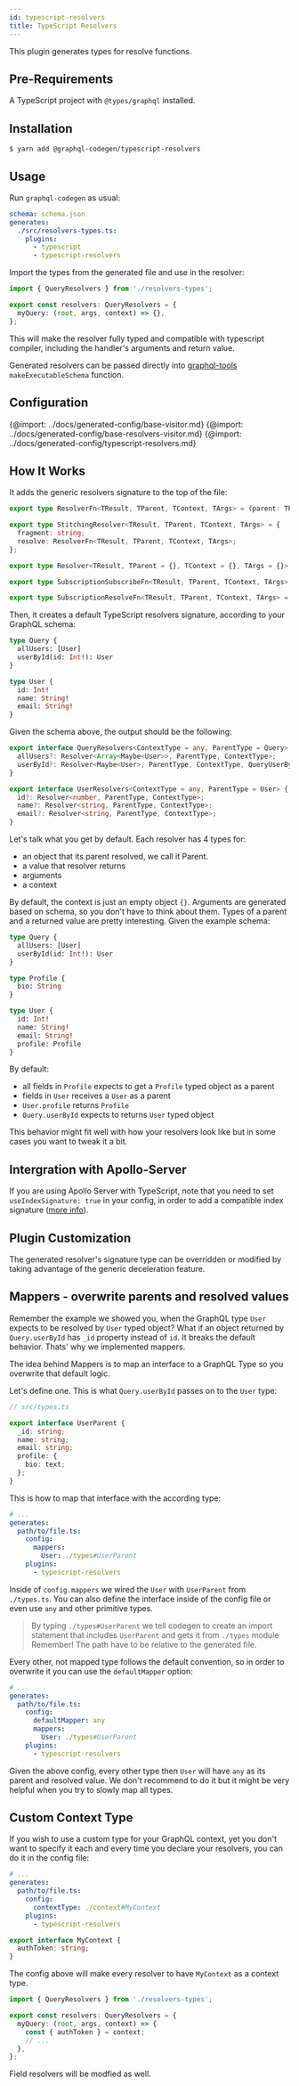 ```yaml
---
id: typescript-resolvers
title: TypeScript Resolvers
---
```


This plugin generates types for resolve functions.

## Pre-Requirements

A TypeScript project with `@types/graphql` installed.

## Installation

    $ yarn add @graphql-codegen/typescript-resolvers

## Usage

Run `graphql-codegen` as usual:

```yaml
schema: schema.json
generates:
  ./src/resolvers-types.ts:
    plugins:
      - typescript
      - typescript-resolvers
```

Import the types from the generated file and use in the resolver:

```typescript
import { QueryResolvers } from './resolvers-types';

export const resolvers: QueryResolvers = {
  myQuery: (root, args, context) => {},
};
```

This will make the resolver fully typed and compatible with typescript compiler, including the handler's arguments and return value.

Generated resolvers can be passed directly into [graphql-tools](https://www.npmjs.com/package/graphql-tools) `makeExecutableSchema` function.

## Configuration

{@import: ../docs/generated-config/base-visitor.md}
{@import: ../docs/generated-config/base-resolvers-visitor.md}
{@import: ../docs/generated-config/typescript-resolvers.md}

## How It Works

It adds the generic resolvers signature to the top of the file:

```typescript
export type ResolverFn<TResult, TParent, TContext, TArgs> = (parent: TParent, args: TArgs, context: TContext, info: GraphQLResolveInfo) => Promise<TResult> | TResult;

export type StitchingResolver<TResult, TParent, TContext, TArgs> = {
  fragment: string;
  resolve: ResolverFn<TResult, TParent, TContext, TArgs>;
};

export type Resolver<TResult, TParent = {}, TContext = {}, TArgs = {}> = ResolverFn<TResult, TParent, TContext, TArgs> | StitchingResolver<TResult, TParent, TContext, TArgs>;

export type SubscriptionSubscribeFn<TResult, TParent, TContext, TArgs> = (parent: TParent, args: TArgs, context: TContext, info: GraphQLResolveInfo) => AsyncIterator<TResult> | Promise<AsyncIterator<TResult>>;

export type SubscriptionResolveFn<TResult, TParent, TContext, TArgs> = (parent: TParent, args: TArgs, context: TContext, info: GraphQLResolveInfo) => TResult | Promise<TResult>;
```

Then, it creates a default TypeScript resolvers signature, according to your GraphQL schema:

```graphql
type Query {
  allUsers: [User]
  userById(id: Int!): User
}

type User {
  id: Int!
  name: String!
  email: String!
}
```

Given the schema above, the output should be the following:

```typescript
export interface QueryResolvers<ContextType = any, ParentType = Query> {
  allUsers?: Resolver<Array<Maybe<User>>, ParentType, ContextType>;
  userById?: Resolver<Maybe<User>, ParentType, ContextType, QueryUserByIdArgs>;
}

export interface UserResolvers<ContextType = any, ParentType = User> {
  id?: Resolver<number, ParentType, ContextType>;
  name?: Resolver<string, ParentType, ContextType>;
  email?: Resolver<string, ParentType, ContextType>;
}
```

Let's talk what you get by default. Each resolver has 4 types for:

- an object that its parent resolved, we call it Parent.
- a value that resolver returns
- arguments
- a context

By default, the context is just an empty object `{}`.
Arguments are generated based on schema, so you don't have to think about them.
Types of a parent and a returned value are pretty interesting. Given the example schema:

```graphql
type Query {
  allUsers: [User]
  userById(id: Int!): User
}

type Profile {
  bio: String
}

type User {
  id: Int!
  name: String!
  email: String!
  profile: Profile
}
```

By default:

- all fields in `Profile` expects to get a `Profile` typed object as a parent
- fields in `User` receives a `User` as a parent
- `User.profile` returns `Profile`
- `Query.userById` expects to returns `User` typed object

This behavior might fit well with how your resolvers look like but in some cases you want to tweak it a bit.

## Intergration with Apollo-Server

If you are using Apollo Server with TypeScript, note that you need to set `useIndexSignature: true` in your config, in order to add a compatible index signature ([more info](https://github.com/dotansimha/graphql-code-generator/issues/1133#issuecomment-456812621)).

## Plugin Customization

The generated resolver's signature type can be overridden or modified by taking advantage of the generic deceleration feature.

## Mappers - overwrite parents and resolved values

Remember the example we showed you, when the GraphQL type `User` expects to be resolved by `User` typed object? What if an object returned by `Query.userById` has `_id` property instead of `id`. It breaks the default behavior. Thats' why we implemented mappers.

The idea behind Mappers is to map an interface to a GraphQL Type so you overwrite that default logic.

Let's define one. This is what `Query.userById` passes on to the `User` type:

```typescript
// src/types.ts

export interface UserParent {
  _id: string;
  name: string;
  email: string;
  profile: {
    bio: text;
  };
}
```

This is how to map that interface with the according type:

```yaml
# ...
generates:
  path/to/file.ts:
    config:
      mappers:
        User: ./types#UserParent
    plugins:
      - typescript-resolvers
```

Inside of `config.mappers` we wired the `User` with `UserParent` from `./types.ts`. You can also define the interface inside of the config file or even use `any` and other primitive types.

> By typing `./types#UserParent` we tell codegen to create an import statement that includes `UserParent` and gets it from `./types` module
> Remember! The path have to be relative to the generated file.

Every other, not mapped type follows the default convention, so in order to overwrite it you can use the `defaultMapper` option:

```yaml
# ...
generates:
  path/to/file.ts:
    config:
      defaultMapper: any
      mappers:
        User: ./types#UserParent
    plugins:
      - typescript-resolvers
```

Given the above config, every other type then `User` will have `any` as its parent and resolved value. We don't recommend to do it but it might be very helpful when you try to slowly map all types.

## Custom Context Type

If you wish to use a custom type for your GraphQL context, yet you don't want to specify it each and every time you declare your resolvers, you can do it in the config file:

```yaml
# ...
generates:
  path/to/file.ts:
    config:
      contextType: ./context#MyContext
    plugins:
      - typescript-resolvers
```

```typescript
export interface MyContext {
  authToken: string;
}
```

The config above will make every resolver to have `MyContext` as a context type.

```typescript
import { QueryResolvers } from './resolvers-types';

export const resolvers: QueryResolvers = {
  myQuery: (root, args, context) => {
    const { authToken } = context;
    // ...
  },
};
```

Field resolvers will be modfied as well.
